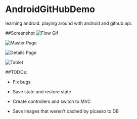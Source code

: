 # AndroidGitHubDemo
learning android. playing around with android and github api. 

##Screenshot
![Flow Gif](http://i.imgur.com/zWMABR3.gif)

![Master Page](http://i.imgur.com/vrTIB6z.png)

![Details Page](http://i.imgur.com/aRArPA3.png)

![Tablet](http://i.imgur.com/39o5YMy.png)

##TODOs:
* Fix bugs

* Save state and restore state

* Create controllers and switch to MVC

* Save images that weren't cached by picasso to DB

